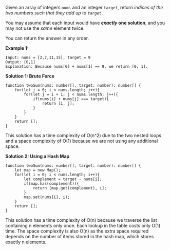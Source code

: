 Given an array of integers `nums` and an integer `target`, return *indices of the two numbers such that they add up to `target`*.

You may assume that each input would have ***exactly* one solution**, and you may not use the *same* element twice.

You can return the answer in any order.

**Example 1:**

```
Input: nums = [2,7,11,15], target = 9
Output: [0,1]
Explanation: Because nums[0] + nums[1] == 9, we return [0, 1].

```

**Solution 1: Brute Force**

```tsx
function twoSum(nums: number[], target: number): number[] {
    for(let i = 0; i < nums.length; i++){
        for(let j = i + 1; j < nums.length; j++){
            if(nums[i] + nums[j] === target){
                return [i, j];
            }
        }
    }
    return [];
}

```

This solution has a time complexity of O(n^2) due to the two nested loops and a space complexity of O(1) because we are not using any additional space.

**Solution 2: Using a Hash Map**

```tsx
function twoSum(nums: number[], target: number): number[] {
    let map = new Map();
    for(let i = 0; i < nums.length; i++){
        let complement = target - nums[i];
        if(map.has(complement)){
            return [map.get(complement), i];
        }
        map.set(nums[i], i);
    }
    return [];
}

```

This solution has a time complexity of O(n) because we traverse the list containing n elements only once. Each lookup in the table costs only O(1) time. The space complexity is also O(n) as the extra space required depends on the number of items stored in the hash map, which stores exactly n elements.